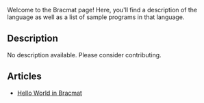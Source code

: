 Welcome to the Bracmat page! Here, you'll find a description of the language as well as a list of sample programs in that language.

## Description

No description available. Please consider contributing.

## Articles

- [Hello World in Bracmat](https://sampleprograms.io/projects/hello-world/bracmat)